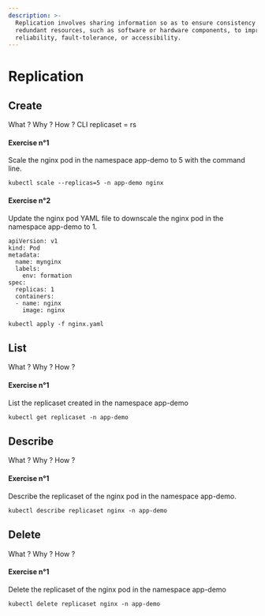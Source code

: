 ```yaml
---
description: >-
  Replication involves sharing information so as to ensure consistency between
  redundant resources, such as software or hardware components, to improve
  reliability, fault-tolerance, or accessibility.
---
```


# Replication

## Create

What ? Why ? How ? CLI replicaset = rs

#### Exercise n°1

Scale the nginx pod in the namespace app-demo to 5 with the command line.

```text
kubectl scale --replicas=5 -n app-demo nginx
```

#### Exercise n°2

Update the nginx pod YAML file to downscale the nginx pod in the namespace app-demo to 1.

```text
apiVersion: v1
kind: Pod
metadata:
  name: mynginx
  labels:
    env: formation
spec:
  replicas: 1
  containers:
  - name: nginx
    image: nginx
```

```text
kubectl apply -f nginx.yaml
```

## List

What ? Why ? How ?

#### Exercise n°1

List the replicaset created in the namespace app-demo

```text
kubectl get replicaset -n app-demo
```

## Describe

What ? Why ? How ?

#### Exercise n°1

Describe the replicaset of the nginx pod in the namespace app-demo.

```text
kubectl describe replicaset nginx -n app-demo
```

## Delete

What ? Why ? How ?

#### Exercise n°1

Delete the replicaset of the nginx pod in the namespace app-demo

```text
kubectl delete replicaset nginx -n app-demo
```


